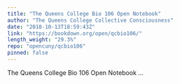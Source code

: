 ```yaml
---
title: "The Queens College Bio 106 Open Notebook"
author: "The Queens College Collective Consciousness"
date: "2018-10-13T18:59:43Z"
link: "https://bookdown.org/open/qcbio106/"
length_weight: "29.3%"
repo: "opencuny/qcbio106"
pinned: false
---
```


The Queens College Bio 106 Open Notebook ...
